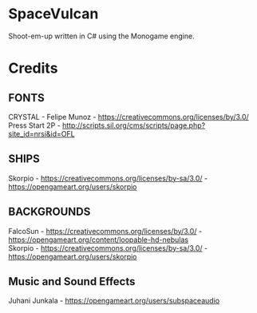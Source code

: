# SpaceVulcan  
Shoot-em-up written in C# using the Monogame engine.  

# Credits  
## FONTS  
CRYSTAL - Felipe Munoz - https://creativecommons.org/licenses/by/3.0/  
Press Start 2P - http://scripts.sil.org/cms/scripts/page.php?site_id=nrsi&id=OFL  
## SHIPS  
Skorpio - https://creativecommons.org/licenses/by-sa/3.0/ - https://opengameart.org/users/skorpio  
## BACKGROUNDS  
FalcoSun - https://creativecommons.org/licenses/by/3.0/ - https://opengameart.org/content/loopable-hd-nebulas  
Skorpio - https://creativecommons.org/licenses/by-sa/3.0/ - https://opengameart.org/users/skorpio  
## Music and Sound Effects  
Juhani Junkala - https://opengameart.org/users/subspaceaudio
